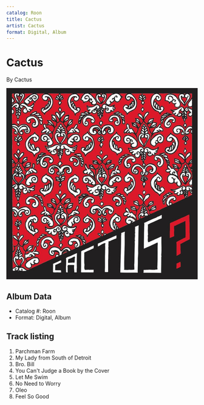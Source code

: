 ```yaml
---
catalog: Roon
title: Cactus
artist: Cactus
format: Digital, Album
---
```


# Cactus

By Cactus

![](../../assets/albumcovers/Cactus-Cactus.png)

## Album Data

- Catalog #: Roon
- Format: Digital, Album


## Track listing


1. Parchman Farm
2. My Lady from South of Detroit
3. Bro. Bill
4. You Can't Judge a Book by the Cover
5. Let Me Swim
6. No Need to Worry
7. Oleo
8. Feel So Good

